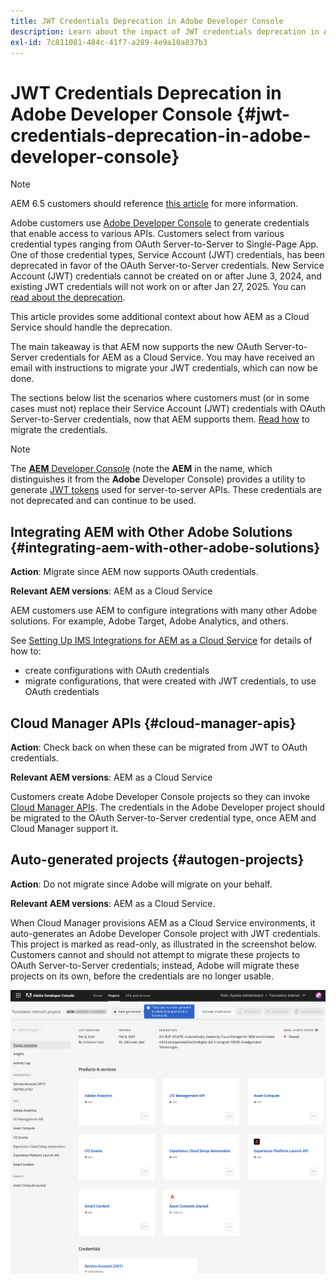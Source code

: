 ```yaml
---
title: JWT Credentials Deprecation in Adobe Developer Console
description: Learn about the impact of JWT credentials deprecation in Adobe Developer Console on AEM
exl-id: 7c811081-484c-41f7-a289-4e9a10a837b3
---
```

# JWT Credentials Deprecation in Adobe Developer Console {#jwt-credentials-deprecation-in-adobe-developer-console}

>[!NOTE]
>
>AEM 6.5 customers should reference [this article](https://experienceleague.adobe.com/en/docs/experience-manager-65/content/security/jwt-credentials-deprecation-in-adobe-developer-console) for more information.

Adobe customers use [Adobe Developer Console](https://developer.adobe.com/console) to generate credentials that enable access to various APIs. Customers select from various credential types ranging from OAuth Server-to-Server to Single-Page App. One of those credential types, Service Account (JWT) credentials, has been deprecated in favor of the OAuth Server-to-Server credentials. New Service Account (JWT) credentials cannot be created on or after June 3, 2024, and existing JWT credentials will not work on or after Jan 27, 2025. You can [read about the deprecation](https://developer.adobe.com/developer-console/docs/guides/authentication/ServerToServerAuthentication/migration/).

This article provides some additional context about how AEM as a Cloud Service should handle the deprecation.

The main takeaway is that AEM now supports the new OAuth Server-to-Server credentials for AEM as a Cloud Service. You may have received an email with instructions to migrate your JWT credentials, which can now be done.

The sections below list the scenarios where customers must (or in some cases must not) replace their Service Account (JWT) credentials with OAuth Server-to-Server credentials, now that AEM supports them. [Read how](https://developer.adobe.com/developer-console/docs/guides/authentication/ServerToServerAuthentication/migration/#migration-overview) to migrate the credentials.

>[!NOTE]
>
>The [**AEM** Developer Console](/help/implementing/developing/introduction/development-guidelines.md#crxde-lite-and-developer-console) (note the **AEM** in the name, which distinguishes it from the **Adobe** Developer Console) provides a utility to generate [JWT tokens](/help/implementing/developing/introduction/generating-access-tokens-for-server-side-apis.md) used for server-to-server APIs. These credentials are not deprecated and can continue to be used.


## Integrating AEM with Other Adobe Solutions {#integrating-aem-with-other-adobe-solutions}

**Action**: Migrate since AEM now supports OAuth credentials.

**Relevant AEM versions**: AEM as a Cloud Service

AEM customers use AEM to configure integrations with many other Adobe solutions. For example, Adobe Target, Adobe Analytics, and others.

See [Setting Up IMS Integrations for AEM as a Cloud Service](/help/security/setting-up-ims-integrations-for-aem-as-a-cloud-service.md) for details of how to:

* create configurations with OAuth credentials 
* migrate configurations, that were created with JWT credentials, to use OAuth credentials

## Cloud Manager APIs {#cloud-manager-apis}

**Action**: Check back on when these can be migrated from JWT to OAuth credentials.

**Relevant AEM versions**: AEM as a Cloud Service

Customers create Adobe Developer Console projects so they can invoke [Cloud Manager APIs](https://developer.adobe.com/experience-cloud/cloud-manager/guides/getting-started/create-api-integration/). The credentials in the Adobe Developer project should be migrated to the OAuth Server-to-Server credential type, once AEM and Cloud Manager support it. 

## Auto-generated projects {#autogen-projects}

**Action**: Do not migrate since Adobe will migrate on your behalf.

**Relevant AEM versions**: AEM as a Cloud Service.

When Cloud Manager provisions AEM as a Cloud Service environments, it auto-generates an Adobe Developer Console project with JWT credentials. This project is marked as read-only, as illustrated in the screenshot below. Customers cannot and should not attempt to migrate these projects to OAuth Server-to-Server credentials; instead, Adobe will migrate these projects on its own, before the credentials are no longer usable.

![Auto-generated projects](/help/security/assets/jwt-deprecation-autogen-projects.png)
